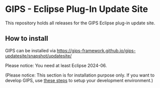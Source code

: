 # GIPS - Eclipse Plug-In Update Site

This repository holds all releases for the GIPS Eclipse plug-in update site.

## How to install

GIPS can be installed via https://gips-framework.github.io/gips-updatesite/snapshot/updatesite/

Please notice: You need at least Eclipse 2024-06.

(Please notice:
This section is for installation purpose only.
If you want to develop GIPS, use [these steps](https://github.com/gips-framework/gips?tab=readme-ov-file#installation-development) to setup your development environment.)

